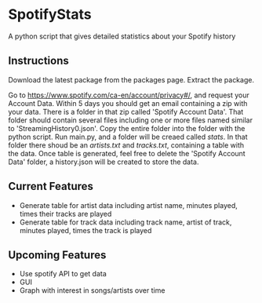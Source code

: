 # SpotifyStats

A python script that gives detailed statistics about your Spotify history

## Instructions

Download the latest package from the packages page.
Extract the package.

Go to https://www.spotify.com/ca-en/account/privacy#/, and request your Account Data. Within 5 days you should get an email containing a zip with your data. There is a folder in that zip called 'Spotify Account Data'. That folder should contain several files including one or more files named similar to 'StreamingHistory0.json'. Copy the entire folder into the folder with the python script. Run main.py, and a folder will be creaed called *stats*. In that folder there shoud be an *artists.txt* and *tracks.txt*, containing a table with the data. Once table is generated, feel free to delete the 'Spotify Account Data' folder, a history.json will be created to store the data. 

## Current Features

- Generate table for artist data including artist name, minutes played, times their tracks are played
- Generate table for track data including track name, artist of track, minutes played, times the track is played

## Upcoming Features

- Use spotify API to get data
- GUI
- Graph with interest in songs/artists over time